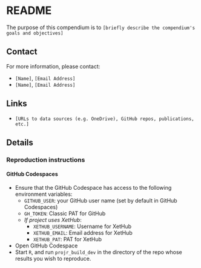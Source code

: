 # README


The purpose of this compendium is to
`[briefly describe the compendium's goals and objectives]`

## Contact

For more information, please contact:
- `[Name]`, `[Email Address]`
- `[Name]`, `[Email Address]`

## Links

- `[URLs to data sources (e.g. OneDrive), GitHub repos, publications, etc.]`

## Details

### Reproduction instructions

#### GitHub Codespaces

- Ensure that the GitHub Codespace has access to the following environment variables:
  - `GITHUB_USER`: your GitHub user name (set by default in GitHub Codespaces)
  - `GH_TOKEN`: Classic PAT for GitHub
  - *If project uses XetHub*:
    - `XETHUB_USERNAME`: Username for XetHub
    - `XETHUB_EMAIL`: Email address for XetHub
    - `XETHUB_PAT`: PAT for XetHub
- Open GitHub Codespace
- Start `R`, and run `projr_build_dev` in the directory of the repo whose results you wish to reproduce.


